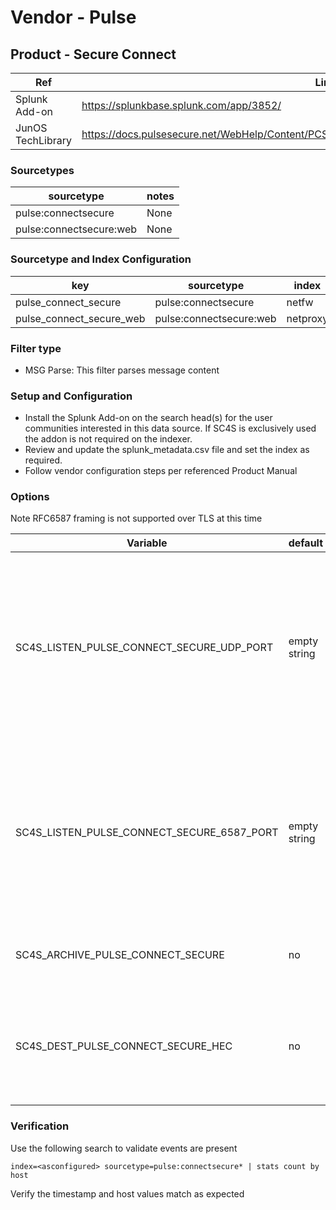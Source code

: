 # Vendor - Pulse

## Product - Secure Connect

| Ref               | Link                                                                    |
|-------------------|-------------------------------------------------------------------------|
| Splunk Add-on     | https://splunkbase.splunk.com/app/3852/                                 |
| JunOS TechLibrary | https://docs.pulsesecure.net/WebHelp/Content/PCS/PCS_AdminGuide_8.2/Configuring%20Syslog.htm |

### Sourcetypes

| sourcetype               | notes                                                            |
|--------------------------|------------------------------------------------------------------|
| pulse:connectsecure  | None                                                             |
| pulse:connectsecure:web   | None                                                             |

### Sourcetype and Index Configuration

| key                        | sourcetype             | index          | notes         |
|----------------------------|------------------------|----------------|---------------|
| pulse_connect_secure         | pulse:connectsecure | netfw          | none          |
| pulse_connect_secure_web          | pulse:connectsecure:web      | netproxy         | none          |

### Filter type

* MSG Parse: This filter parses message content

### Setup and Configuration

* Install the Splunk Add-on on the search head(s) for the user communities interested in this data source. If SC4S is exclusively used the addon is not required on the indexer.
* Review and update the splunk_metadata.csv file and set the index as required.
* Follow vendor configuration steps per referenced Product Manual

### Options
Note RFC6587 framing is not supported over TLS at this time

| Variable       | default        | description    |
|----------------|----------------|----------------|
| SC4S_LISTEN_PULSE_CONNECT_SECURE_UDP_PORT      | empty string      | Enable a UDP port for this specific vendor product using a comma-separated list of port numbers using legacy 3164 format|
| SC4S_LISTEN_PULSE_CONNECT_SECURE_6587_PORT      | empty string      | Enable a TCP using IETF Framing (RFC6587) port for this specific vendor product using a comma-separated list of port numbers |
| SC4S_ARCHIVE_PULSE_CONNECT_SECURE | no | Enable archive to disk for this specific source |
| SC4S_DEST_PULSE_CONNECT_SECURE_HEC | no | When Splunk HEC is disabled globally set to yes to enable this specific source | 

### Verification

Use the following search to validate events are present

```
index=<asconfigured> sourcetype=pulse:connectsecure* | stats count by host
```

Verify the timestamp and host values match as expected

